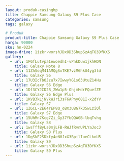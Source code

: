 ```yaml
---
layout: produk-casinghp
title: Chappie Samsung Galaxy S9 Plus Case
categories: samsung
tags: galaxy

# Produk
product-title: Chappie Samsung Galaxy S9 Plus Case
harga: 90000
sku: hn-0224
image-drive: 1izkr-worshJDxOD3ShupSzAqTO3DfKXS
gallery:
  - url: 1FGfLutvpa1ewoedhI-vPnkDuw1jkhHDN
    title: Galaxy Note 8
  - url: 11ZhSoqM4IAMQgSxTKE7vzM6hkU4yg3ld
    title: Galaxy S6
  - url: 17U3IcTbOJzu7x7IwwyYG1s63UtuZ14Hu
    title: Galaxy S6 Edge
  - url: 1Df3CYJCD2B_2Ww1p5-OhjmHdrFQuefZE
    title: Galaxy S6 Edge Plus
  - url: 1KVB3kLjNVkWJri3sF6APny681I-x2dYV
    title: Galaxy S7
  - url: 1ZGCL-2E64rEP8Q_oBX3UBG7k35wLziQl
    title: Galaxy S7 Edge
  - url: 15UhMn7Kcg7Zi_Gy37YbQQAGB-lbqTvhq
    title: Galaxy S8
  - url: 1wsTffByLs0mjLFB-RWJfRvnUPLYaJocJ
    title: Galaxy S8 Plus
  - url: 1DgSkE2SDkfy4eN0JxX3BpilIueCLkoU5
    title: Galaxy S9
  - url: 1izkr-worshJDxOD3ShupSzAqTO3DfKXS
    title: Galaxy S9 Plus
---
```


